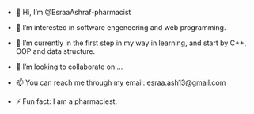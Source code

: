 - 👋 Hi, I’m @EsraaAshraf-pharmacist
- 👀 I’m interested in software engeneering and web programming.
- 🌱 I’m currently in the first step in my way in learning, and start by C++, OOP and data structure.
- 💞️ I’m looking to collaborate on ...
- 📫 You can reach me through my email: esraa.ash13@gmail.com

- ⚡ Fun fact: I am a pharmaciest.

<!---
EsraaAshraf-pharmacist/EsraaAshraf-pharmacist is a ✨ special ✨ repository because its `README.md` (this file) appears on your GitHub profile.
You can click the Preview link to take a look at your changes.
--->
